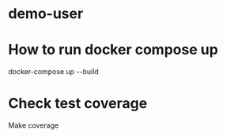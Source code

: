 # demo-user

# How to run docker compose up
docker-compose up --build

# Check test coverage
Make coverage
